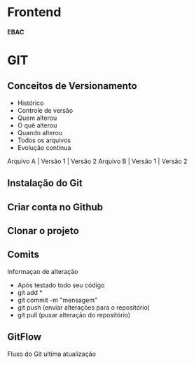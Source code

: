 # Frontend

#### EBAC

# GIT

## Conceitos de Versionamento
- Histórico 
- Controle de versão
- Quem alterou
- O quê alterou 
- Quando alterou
- Todos os arquivos
- Evolução contínua

Arquivo A | Versão 1 | Versão 2
Arquivo B | Versão 1 | Versão 2

## Instalação do Git

## Criar conta no Github

## Clonar o projeto

## Comits

Informaçao de alteração
- Após testado todo seu código
- git add *
- git commit -m "mensagem"
- git push (enviar alterações para o repositório)
- git pull (puxar alteração do repositório)

## GitFlow
Fluxo do Git
ultima atualização
